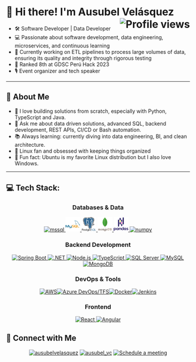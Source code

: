 # 👋 Hi there! I'm Ausubel Velásquez <img align="right" src="https://komarev.com/ghpvc/?username=ausubel&style=plastic" alt="Profile views" />

- 🛠️ Software Developer | Data Developer 
- 💻 Passionate about software development, data engineering, microservices, and continuous learning  
- 🌱 Currently working on ETL pipelines to process large volumes of data, ensuring its quality and integrity through rigorous testing
- 🚀 Ranked 8th at GDSC Perú Hack 2023  
- 🎙️ Event organizer and tech speaker

---

## 🧠 About Me

- 🧩 I love building solutions from scratch, especially with Python,  TypeScript and Java.
- 💬 Ask me about data driven solutions, advanced SQL, backend development, REST APIs, CI/CD or Bash automation.  
- 📚 Always learning: currently diving into data engineering, BI, and clean architecture.  
- 🐧 Linux fan and obsessed with keeping things organized 
- 🌟 Fun fact: Ubuntu is my favorite Linux distribution but I also love Windows.

---

## 💻 Tech Stack:
<h3 align="center">Databases & Data</h3>
<p align="center">
  <a href="https://www.microsoft.com/en-us/sql-server" target="_blank" rel="noreferrer"> <img src="https://www.svgrepo.com/show/303229/microsoft-sql-server-logo.svg" alt="mssql" width="40" height="40"/> </a>
  <a href="https://www.mysql.com/" target="_blank" rel="noreferrer"> <img src="https://raw.githubusercontent.com/devicons/devicon/develop/icons/mysql/mysql-original-wordmark.svg" alt="mysql" width="40" height="40"/> </a>
  <a href="https://www.postgresql.org" target="_blank" rel="noreferrer"> <img src="https://raw.githubusercontent.com/devicons/devicon/develop/icons/postgresql/postgresql-original-wordmark.svg" alt="postgresql" width="40" height="40"/> </a>
  <a href="https://www.mongodb.com/" target="_blank" rel="noreferrer"> <img src="https://raw.githubusercontent.com/devicons/devicon/develop/icons/mongodb/mongodb-original-wordmark.svg" alt="mongodb" width="40" height="40"/> </a>
  <a href="https://pandas.pydata.org/" target="_blank" rel="noreferrer"> <img src="https://raw.githubusercontent.com/devicons/devicon/develop/icons/pandas/pandas-original-wordmark.svg" alt="pandas" width="40" height="40"/> </a>
  <a href="https://numpy.org/" target="_blank" rel="noreferrer"> <img src="https://www.vectorlogo.zone/logos/numpy/numpy-icon.svg" alt="numpy" width="40" height="40"/> </a>
</p>
<h3 align="center">Backend Development</h3>
<p align="center">
  <a href="https://spring.io/projects/spring-boot" target="_blank">
    <img src="https://www.vectorlogo.zone/logos/springio/springio-icon.svg" alt="Spring Boot" width="40" height="40"/>
  </a>
  <a href="https://dotnet.microsoft.com/" target="_blank">
    <img src="https://upload.wikimedia.org/wikipedia/commons/e/ee/.NET_Core_Logo.svg" alt=".NET" width="40" height="40"/>
  </a>
  <a href="https://nodejs.org" target="_blank">
    <img src="https://www.vectorlogo.zone/logos/nodejs/nodejs-icon.svg" alt="Node.js" width="40" height="40"/>
  </a>
  <a href="https://www.typescriptlang.org/" target="_blank">
    <img src="https://www.vectorlogo.zone/logos/typescriptlang/typescriptlang-icon.svg" alt="TypeScript" width="40" height="40"/>
  </a>
  <a href="https://www.microsoft.com/en-us/sql-server" target="_blank">
    <img src="https://www.svgrepo.com/show/303229/microsoft-sql-server-logo.svg" alt="SQL Server" width="40" height="40"/>
  </a>
  <a href="https://www.mysql.com/" target="_blank">
    <img src="https://www.vectorlogo.zone/logos/mysql/mysql-icon.svg" alt="MySQL" width="40" height="40"/>
  </a>
  <a href="https://www.mongodb.com/" target="_blank">
    <img src="https://www.vectorlogo.zone/logos/mongodb/mongodb-icon.svg" alt="MongoDB" width="40" height="40"/>
  </a>
</p>
<h3 align="center">DevOps & Tools</h3>
<p align="center" style="display: flex; justify-content: center;">
  <a href="https://aws.amazon.com/" target="_blank">
    <img src="https://www.vectorlogo.zone/logos/amazon_aws/amazon_aws-icon.svg" alt="AWS" width="40" height="40"/>
  </a>
  <a href="https://azure.microsoft.com/en-us/services/devops/" target="_blank">
    <img src="https://www.vectorlogo.zone/logos/microsoft_azure/microsoft_azure-icon.svg" alt="Azure DevOps/TFS" width="40" height="40"/>
  </a>
  <a href="https://www.docker.com/" target="_blank">
    <img src="https://www.vectorlogo.zone/logos/docker/docker-icon.svg" alt="Docker" width="40" height="40"/>
  </a>
  <a href="https://www.jenkins.io/" target="_blank">
    <img src="https://www.vectorlogo.zone/logos/jenkins/jenkins-icon.svg" alt="Jenkins" width="40" height="40"/>
  </a>
</p>
<h3 align="center">Frontend</h3>
<p align="center">
  <a href="https://reactjs.org/" target="_blank">
    <img src="https://www.vectorlogo.zone/logos/reactjs/reactjs-icon.svg" alt="React" width="40" height="40"/>
  </a>
  <a href="https://angular.io/" target="_blank">
    <img src="https://www.vectorlogo.zone/logos/angular/angular-icon.svg" alt="Angular" width="40" height="40"/>
  </a>
</p>


## 🔗 Connect with Me
<p align="center">
<a href="https://linkedin.com/in/ausubelvelasquez" target="blank"><img align="center" src="https://raw.githubusercontent.com/rahuldkjain/github-profile-readme-generator/master/src/images/icons/Social/linked-in-alt.svg" alt="ausubelvelasquez" height="30" width="40" /></a>
<a href="https://www.instagram.com/ausubel_vc/" target="blank"><img align="center" src="https://raw.githubusercontent.com/rahuldkjain/github-profile-readme-generator/master/src/images/icons/Social/instagram.svg" alt="ausubel_vc" height="30" width="40" /></a>
<a href="https://calendar.app.google/oTNDcnbygpfcWeRS8" target="blank"><img align="center" src="https://ssl.gstatic.com/calendar/images/dynamiclogo_2020q4/calendar_6_2x.png" alt="Schedule a meeting" height="30" width="30" /></a>
</p>
